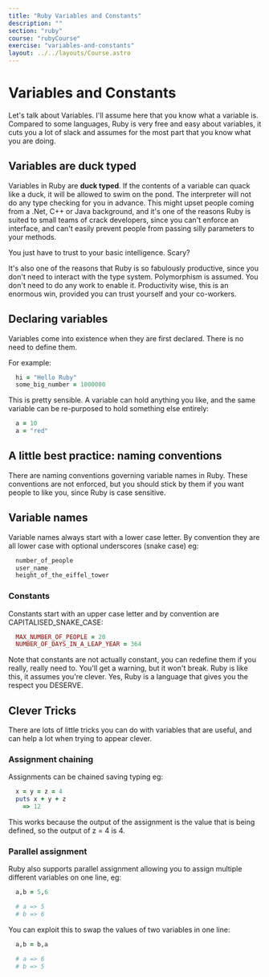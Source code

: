 ```yaml
---
title: "Ruby Variables and Constants"
description: ""
section: "ruby"
course: "rubyCourse"
exercise: "variables-and-constants"
layout: ../../layouts/Course.astro
---
```


# Variables and Constants

Let's talk about Variables. I'll assume here that you know what a variable is. Compared to some languages, Ruby is very free and easy about variables, it cuts you a lot of slack and assumes for the most part that you know what you are doing.

## Variables are duck typed

Variables in Ruby are **duck typed**. If the contents of a variable can quack like a duck, it will be allowed to swim on the pond. The interpreter will not do any type checking for you in advance. This might upset people coming from a .Net, C++ or Java background, and it's one of the reasons Ruby is suited to small teams of crack developers, since you can't enforce an interface, and can't easily prevent people from passing silly parameters to your methods.

You just have to trust to your basic intelligence. Scary?

It's also one of the reasons that Ruby is so fabulously productive, since you don't need to interact with the type system. Polymorphism is assumed. You don't need to do any work to enable it. Productivity wise, this is an enormous win, provided you can trust yourself and your co-workers.

## Declaring variables

Variables come into existence when they are first declared. There is no need to define them.

For example:

```ruby
  hi = "Hello Ruby"
  some_big_number = 1000000
```

This is pretty sensible. A variable can hold anything you like, and the same variable can be re-purposed to hold something else entirely:

```ruby
  a = 10
  a = "red"
```

## A little best practice: naming conventions

There are naming conventions governing variable names in Ruby. These conventions are not enforced, but you should stick by them if you want people to like you, since Ruby is case sensitive.

## Variable names

Variable names always start with a lower case letter. By convention they are all lower case with optional underscores (snake case) eg:

```ruby
  number_of_people
  user_name
  height_of_the_eiffel_tower
```

### Constants

Constants start with an upper case letter and by convention are CAPITALISED_SNAKE_CASE:

```ruby
  MAX_NUMBER_OF_PEOPLE = 20
  NUMBER_OF_DAYS_IN_A_LEAP_YEAR = 364
```

Note that constants are not actually constant, you can redefine them if you really, really need to. You'll get a warning, but it won't break. Ruby is like this, it assumes you're clever. Yes, Ruby is a language that gives you the respect you DESERVE.

## Clever Tricks

There are lots of little tricks you can do with variables that are useful, and can help a lot when trying to appear clever.

### Assignment chaining

Assignments can be chained saving typing eg:

```ruby
  x = y = z = 4
  puts x + y + z
    => 12
```

This works because the output of the assignment is the value that is being defined, so the output of z = 4 is 4.

### Parallel assignment

Ruby also supports parallel assignment allowing you to assign multiple different variables on one line, eg:

```ruby
  a,b = 5,6

  # a => 5
  # b => 6
```

You can exploit this to swap the values of two variables in one line:

```ruby
  a,b = b,a

  # a => 6
  # b => 5
```
